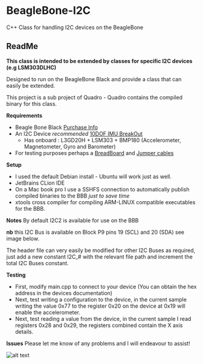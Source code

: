 # BeagleBone-I2C
C++ Class for handling I2C devices on the BeagleBone

ReadMe
-------------

**This class is intended to be extended by classes for specific I2C devices (e.g LSM303DLHC)**

Designed to run on the BeagleBone Black and provide a class that can easily be extended.

This project is a sub project of Quadro - Quadro contains the compiled binary for this class.

**Requirements**
- Beagle Bone Black [Purchase Info](https://www.adafruit.com/products/1996)
- An I2C Device *recommended* [10DOF IMU BreakOut](https://www.adafruit.com/products/1604)
  - Has onboard : L3GD20H + LSM303 + BMP180 (Accelerometer, Magnetometer, Gyro and Barometer)
- For testing purposes perhaps a [BreadBoard](https://www.adafruit.com/products/702) and [Jumper cables](https://www.adafruit.com/products/826)

**Setup**
- I used the default Debian install - Ubuntu will work just as well.
- JetBrains CLion IDE
- On a Mac book pro I use a SSHFS connection to automatically publish compiled binaries to the BBB *just to save time*
- xtools cross compiler for compiling ARM-LINUX compatible executables for the BBB.

**Notes**
By default I2C2 is available for use on the BBB 

**nb** this I2C Bus is available on Block P9 pins 19 (SCL) and 20 (SDA) see image below.

The header file can very easily be modified for other I2C Buses as required, just add a new constant I2C_# with the relevant file path and increment the total I2C Buses constant.

**Testing**
- First, modify main.cpp to connect to your device (You can obtain the hex address in the devices documentation)
- Next, test writing a configuration to the device, in the current sample writing the value 0x77 to the register 0x20 on the device at 0x19 will enable the accelerometer.
- Next, test reading a value from the device, in the current sample I read registers 0x28 and 0x29, the registers combined contain the X axis details.

**Issues**
Please let me know of any problems and I will endeavour to assist!

![alt text](http://flyingbeaglebone.eu/images/BBblack_lg.jpg "I2C Pin Location")
